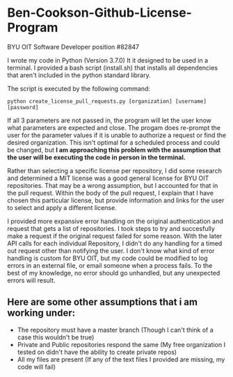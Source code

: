 # Ben-Cookson-Github-License-Program
BYU OIT Software Developer position #82847

I wrote my code in Python (Version 3.7.0)
It it designed to be used in a terminal. I provided a bash script (install.sh) that installs all dependencies that aren't included in the python standard library.

The script is executed by the following command:
```
python create_license_pull_requests.py [organization] [username] [password]
```
If all 3 parameters are not passed in, the program will let the user know what parameters are expected and close. The progam does re-prompt the user for the parameter values if it is unable to authorize a request or find the desired organization. This isn't optimal for a scheduled process and could be changed, but **I am approaching this problem with the assumption that the user will be executing the code in person in the terminal.**

Rather than selecting a specific license per repository, I did some research and determined a MIT license was a good general license for BYU OIT repositories. That may be a wrong assumption, but I accounted for that in the pull request. Within the body of the pull request, I explain that I have chosen this particular license, but provide information and links for the user to select and apply a different license.

I provided more expansive error handling on the original authentication and request that gets a list of repositories. I took steps to try and succesfully make a request if the original request failed for some reason. With the later API calls for each individual Repository, I didn't do any handling for a timed out request other than notifying the user. I don't know what kind of error handling is custom for BYU OIT, but my code could be modified to log errors in an external file, or email someone when a process fails. To the best of my knowledge, no error should go unhandled, but any unexpected errors will result.

## Here are some other assumptions that i am working under:
* The repository must have a master branch (Though I can't think of a case this wouldn't be true)
* Private and Public repositories respond the same (My free organization I tested on didn't have the ability to create private repos)
* All my files are present (If any of the text files I provided are missing, my code will fail)

